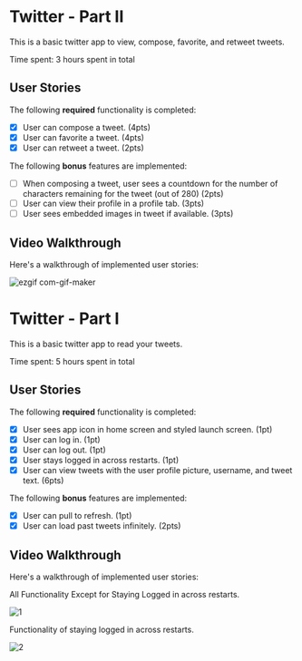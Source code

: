 # Twitter - Part II

This is a basic twitter app to view, compose, favorite, and retweet tweets.

Time spent: 3 hours spent in total

## User Stories

The following **required** functionality is completed:

- [x] User can compose a tweet. (4pts)
- [x] User can favorite a tweet. (4pts)
- [x] User can retweet a tweet. (2pts)

The following **bonus** features are implemented:

- [ ] When composing a tweet, user sees a countdown for the number of characters remaining for the tweet (out of 280) (2pts)
- [ ] User can view their profile in a profile tab. (3pts)
- [ ] User sees embedded images in tweet if available. (3pts)

## Video Walkthrough

Here's a walkthrough of implemented user stories:

![ezgif com-gif-maker](https://user-images.githubusercontent.com/73809628/135768008-10813907-d088-4b35-8651-1a19ff05316e.gif)


# Twitter - Part I

This is a basic twitter app to read your tweets.

Time spent: 5 hours spent in total

## User Stories

The following **required** functionality is completed:

- [x] User sees app icon in home screen and styled launch screen. (1pt)
- [x] User can log in. (1pt)
- [x] User can log out. (1pt)
- [x] User stays logged in across restarts. (1pt)
- [x] User can view tweets with the user profile picture, username, and tweet text. (6pts)

The following **bonus** features are implemented:

- [x] User can pull to refresh. (1pt)
- [x] User can load past tweets infinitely. (2pts)

## Video Walkthrough
Here's a walkthrough of implemented user stories:

All Functionality Except for Staying Logged in across restarts.

![1](https://user-images.githubusercontent.com/73809628/135134120-a77d0d9f-5344-4faf-b37b-0ca5fb810dd3.gif)

Functionality of staying logged in across restarts.

![2](https://user-images.githubusercontent.com/73809628/135134157-85c8d2a0-79fd-425a-ae7d-bce8d3711059.gif)
